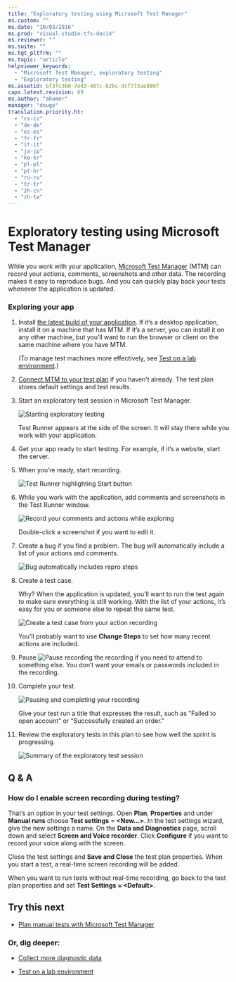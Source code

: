 ```yaml
---
title: "Exploratory testing using Microsoft Test Manager"
ms.custom: ""
ms.date: "10/03/2016"
ms.prod: "visual-studio-tfs-dev14"
ms.reviewer: ""
ms.suite: ""
ms.tgt_pltfrm: ""
ms.topic: "article"
helpviewer_keywords: 
  - "Microsoft Test Manager, exploratory testing"
  - "Exploratory testing"
ms.assetid: bf3fc3b0-7e43-407c-b2bc-dcf773ae889f
caps.latest.revision: 69
ms.author: "ahomer"
manager: "douge"
translation.priority.ht: 
  - "cs-cz"
  - "de-de"
  - "es-es"
  - "fr-fr"
  - "it-it"
  - "ja-jp"
  - "ko-kr"
  - "pl-pl"
  - "pt-br"
  - "ru-ru"
  - "tr-tr"
  - "zh-cn"
  - "zh-tw"
---
```

# Exploratory testing using Microsoft Test Manager
While you work with your application, [Microsoft Test Manager](../test/testing-your-application-using-microsoft-test-manager.md) (MTM) can record your actions, comments, screenshots and other data. The recording makes it easy to reproduce bugs. And you can quickly play back your tests whenever the application is updated.  
  
### Exploring your app  
  
1.  Install [the latest build of your application](../Topic/Build%20the%20application.md). If it’s a desktop application, install it on a machine that has MTM. If it’s a server, you can install it on any other machine, but you’ll want to run the browser or client on the same machine where you have MTM.  
  
     (To manage test machines more effectively, see [Test on a lab environment](../test/test-on-a-lab-environment.md).)  
  
2.  [Connect MTM to your test plan](../test/connect-microsoft-test-manager-to-your-team-project-and-test-plan.md) if you haven’t already. The test plan stores default settings and test results.  
  
3.  Start an exploratory test session in Microsoft Test Manager.  
  
     ![Starting exploratory testing](../test/media/almp_t_explore01.png "ALMP_T_Explore01")  
  
     Test Runner appears at the side of the screen. It will stay there while you work with your application.  
  
4.  Get your app ready to start testing. For example, if it’s a website, start the server.  
  
5.  When you’re ready, start recording.  
  
     ![Test Runner highlighting Start button](../test/media/almp_t_explore02a.png "ALMP_T_Explore02a")  
  
6.  While you work with the application, add comments and screenshots in the Test Runner window.  
  
     ![Record your comments and actions while exploring](../test/media/almp_t_explore110.png "ALMP_T_explore110")  
  
     Double-click a screenshot if you want to edit it.  
  
7.  Create a bug if you find a problem. The bug will automatically include a list of your actions and comments.  
  
     ![Bug automatically includes repro steps](../test/media/almp_t_explore112.png "ALMP_T_explore112")  
  
8.  Create a test case.  
  
     Why? When the application is updated, you’ll want to run the test again to make sure everything is still working. With the list of your actions, it’s easy for you or someone else to repeat the same test.  
  
     ![Create a test case from your action recording](../test/media/almp_t_explore113.png "ALMP_T_explore113")  
  
     You’ll probably want to use **Change Steps** to set how many recent actions are included.  
  
9. Pause ![Pause recording](../test/media/almp_t_pausebutton.png "ALMP_T_PauseButton") the recording if you need to attend to something else. You don’t want your emails or passwords included in the recording.  
  
10. Complete your test.  
  
     ![Pausing and completing your recording](../test/media/almp_t_explore114.png "ALMP_T_explore114")  
  
     Give your test run a title that expresses the result, such as "Failed to open account" or "Successfully created an order."  
  
11. Review the exploratory tests in this plan to see how well the sprint is progressing.  
  
     ![Summary of the exploratory test session](../test/media/almp_t_explore14.png "ALMP_T_Explore14")  
  
## Q & A  
  
### How do I enable screen recording during testing?  
 That’s an option in your test settings. Open **Plan**, **Properties** and under **Manual runs** choose **Test settings** = **\<New…>**. In the test settings wizard, give the new settings a name. On the **Data and Diagnostics** page, scroll down and select **Screen and Voice recorder**. Click **Configure** if you want to record your voice along with the screen.  
  
 Close the test settings and **Save and Close** the test plan properties. When you start a test, a real-time screen recording will be added.  
  
 When you want to run tests without real-time recording, go back to the test plan properties and set **Test Settings = \<Default>**.  
  
## Try this next  
  
-   [Plan manual tests with Microsoft Test Manager](../test/plan-manual-tests-with-microsoft-test-manager.md)  
  
### Or, dig deeper:  
  
-   [Collect more diagnostic data](../test/collect-more-diagnostic-data-in-manual-tests.md)  
  
-   [Test on a lab environment](../test/test-on-a-lab-environment.md)